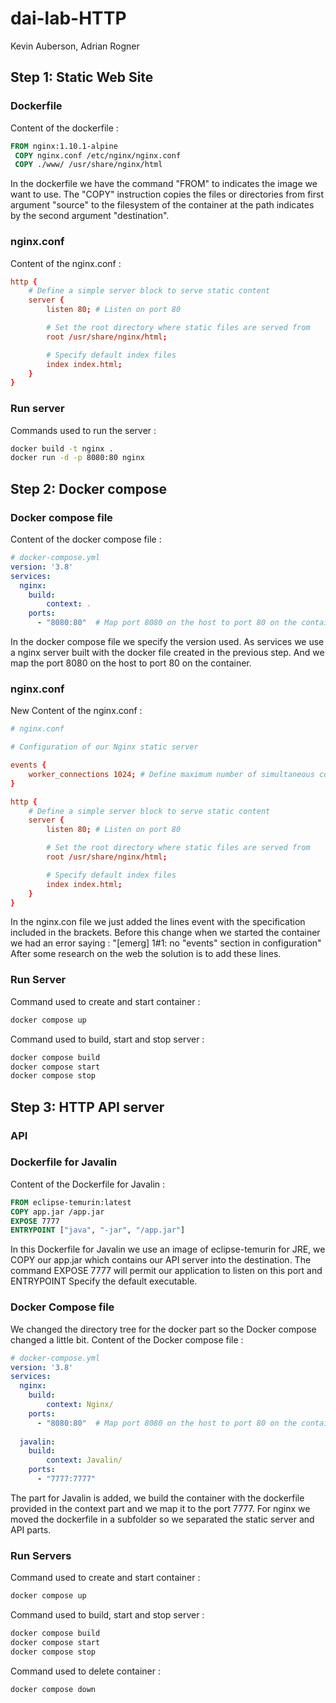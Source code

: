 # dai-lab-HTTP
Kevin Auberson, Adrian Rogner
## Step 1: Static Web Site
### Dockerfile

Content of the dockerfile :
```Dockerfile
FROM nginx:1.10.1-alpine
 COPY nginx.conf /etc/nginx/nginx.conf
 COPY ./www/ /usr/share/nginx/html
```
In the dockerfile we have the command "FROM" to indicates the image we want to use.
The "COPY" instruction copies the files or directories from first argument "source" to the filesystem of the container at the path indicates by the second argument "destination".

### nginx.conf

Content of the nginx.conf :
```nginx.conf
http {
    # Define a simple server block to serve static content
    server {
        listen 80; # Listen on port 80

        # Set the root directory where static files are served from
        root /usr/share/nginx/html;

        # Specify default index files
        index index.html;
    }
}
```

### Run server

Commands used to run the server :
```bash
docker build -t nginx .
docker run -d -p 8080:80 nginx
```

## Step 2: Docker compose
### Docker compose file

Content of the docker compose file :
```docker-compose.yml
# docker-compose.yml
version: '3.8'
services:
  nginx:
    build:
        context: .
    ports:
      - "8080:80"  # Map port 8080 on the host to port 80 on the container
```
In the docker compose file we specify the version used.
As services we use a nginx server built with the docker file created in the previous step.
And we map the port 8080 on the host to port 80 on the container.

### nginx.conf

New Content of the nginx.conf :
```nginx.conf
# nginx.conf

# Configuration of our Nginx static server

events {
    worker_connections 1024; # Define maximum number of simultaneous connections
}

http {
    # Define a simple server block to serve static content
    server {
        listen 80; # Listen on port 80

        # Set the root directory where static files are served from
        root /usr/share/nginx/html;

        # Specify default index files
        index index.html;
    }
}
```
In the nginx.con file we just added the lines event with the specification included in the brackets.
Before this change when we started the container we had an error saying : "[emerg] 1#1: no "events" section in configuration"
After some research on the web the solution is to add these lines.

### Run Server

Command used to create and start container :
```bash
docker compose up
```
Command used to build, start and stop server :
```bash
docker compose build
docker compose start
docker compose stop
```

## Step 3: HTTP API server
### API



### Dockerfile for Javalin
Content of the Dockerfile for Javalin :
```Dockerfile
FROM eclipse-temurin:latest
COPY app.jar /app.jar
EXPOSE 7777
ENTRYPOINT ["java", "-jar", "/app.jar"]
```
In this Dockerfile for Javalin we use an image of eclipse-temurin for JRE, we COPY our app.jar which contains our API server into the destination.
The command EXPOSE 7777 will permit our application to listen on this port and ENTRYPOINT Specify the default executable.

### Docker Compose file
We changed the directory tree for the docker part so the Docker compose changed a little bit.
Content of the Docker compose file :
```docker-compose.yml
# docker-compose.yml
version: '3.8'
services:
  nginx:
    build:
        context: Nginx/
    ports:
      - "8080:80"  # Map port 8080 on the host to port 80 on the container
      
  javalin:
    build:
        context: Javalin/
    ports:
      - "7777:7777"
```
The part for Javalin is added, we build the container with the dockerfile provided in the context part and we map it to the port 7777.
For nginx we moved the dockerfile in a subfolder so we separated the static server and API parts.

### Run Servers
Command used to create and start container :
```bash
docker compose up
```
Command used to build, start and stop server :
```bash
docker compose build
docker compose start
docker compose stop
```
Command used to delete container :
```bash
docker compose down
```
